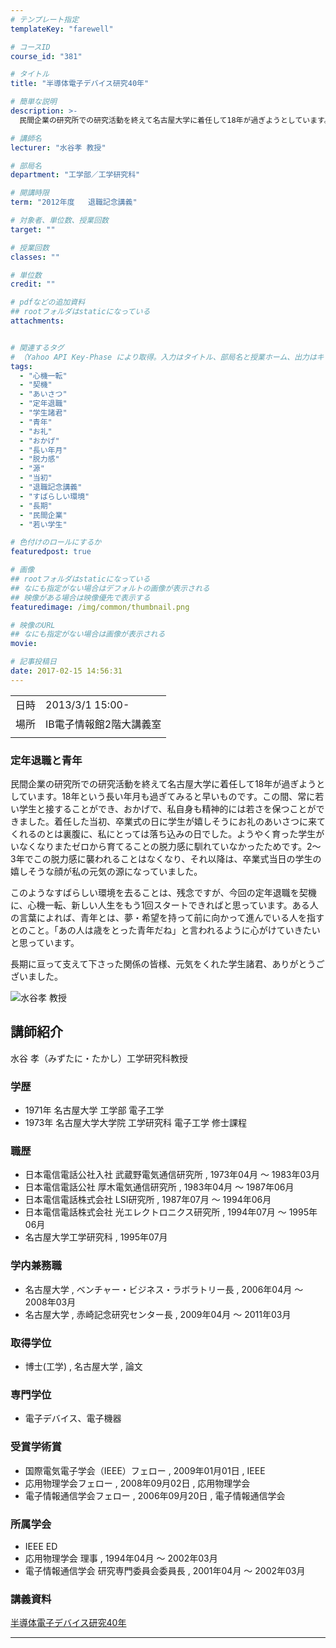 ```yaml
---
# テンプレート指定
templateKey: "farewell"

# コースID
course_id: "381"

# タイトル
title: "半導体電子デバイス研究40年"

# 簡単な説明
description: >-
  民間企業の研究所での研究活動を終えて名古屋大学に着任して18年が過ぎようとしています。18年という長い年月も過ぎてみると早いものです。この間、常に若い学生と接することができ、おかげで、私自身も精神的には若さを保つことができました。着任した当初、卒業式の日に学生が嬉しそうにお礼のあいさつに来てくれるのとは裏腹に、私にとっては落ち込みの日でした。ようやく育った学生がいなくなりまたゼロから育てること ....

# 講師名
lecturer: "水谷孝 教授"

# 部局名
department: "工学部／工学研究科"

# 開講時限
term: "2012年度	退職記念講義"

# 対象者、単位数、授業回数
target: ""

# 授業回数
classes: ""

# 単位数
credit: ""

# pdfなどの追加資料
## rootフォルダはstaticになっている
attachments:


# 関連するタグ
# （Yahoo API Key-Phase により取得。入力はタイトル、部局名と授業ホーム、出力はキーフレーズ（tags））
tags:
  - "心機一転"
  - "契機"
  - "あいさつ"
  - "定年退職"
  - "学生諸君"
  - "青年"
  - "お礼"
  - "おかげ"
  - "長い年月"
  - "脱力感"
  - "源"
  - "当初"
  - "退職記念講義"
  - "すばらしい環境"
  - "長期"
  - "民間企業"
  - "若い学生"

# 色付けのロールにするか
featuredpost: true

# 画像
## rootフォルダはstaticになっている
## なにも指定がない場合はデフォルトの画像が表示される
## 映像がある場合は映像優先で表示する
featuredimage: /img/common/thumbnail.png

# 映像のURL
## なにも指定がない場合は画像が表示される
movie: 

# 記事投稿日
date: 2017-02-15 14:56:31
---
```


|   |   |
|---|---|
| 日時 | 2013/3/1  15:00- |
| 場所 | IB電子情報館2階大講義室 |
|   |   |


### 定年退職と青年

民間企業の研究所での研究活動を終えて名古屋大学に着任して18年が過ぎようとしています。18年という長い年月も過ぎてみると早いものです。この間、常に若い学生と接することができ、おかげで、私自身も精神的には若さを保つことができました。着任した当初、卒業式の日に学生が嬉しそうにお礼のあいさつに来てくれるのとは裏腹に、私にとっては落ち込みの日でした。ようやく育った学生がいなくなりまたゼロから育てることの脱力感に馴れていなかったためです。2〜3年でこの脱力感に襲われることはなくなり、それ以降は、卒業式当日の学生の嬉しそうな顔が私の元気の源になっていました。

このようなすばらしい環境を去ることは、残念ですが、今回の定年退職を契機に、心機一転、新しい人生をもう1回スタートできればと思っています。ある人の言葉によれば、青年とは、夢・希望を持って前に向かって進んでいる人を指すとのこと。「あの人は歳をとった青年だね」と言われるように心がけていきたいと思っています。

長期に亘って支えて下さった関係の皆様、元気をくれた学生諸君、ありがとうございました。



![水谷孝 教授](https://ocw.nagoya-u.jp/files/381/s_H24mizutani_facephoto.jpg) 
## 講師紹介

水谷 孝（みずたに・たかし）工学研究科教授

### 学歴

* 1971年 名古屋大学 工学部 電子工学
* 1973年 名古屋大学大学院 工学研究科 電子工学 修士課程

### 職歴

* 日本電信電話公社入社 武蔵野電気通信研究所 , 1973年04月 〜 1983年03月
* 日本電信電話公社 厚木電気通信研究所 , 1983年04月 〜 1987年06月
* 日本電信電話株式会社 LSI研究所 , 1987年07月 〜 1994年06月
* 日本電信電話株式会社 光エレクトロニクス研究所 , 1994年07月 〜 1995年06月
* 名古屋大学工学研究科 , 1995年07月

### 学内兼務職

* 名古屋大学 , ベンチャー・ビジネス・ラボラトリー長 , 2006年04月 〜 2008年03月
* 名古屋大学 , 赤崎記念研究センター長 , 2009年04月 〜 2011年03月

### 取得学位

* 博士(工学) , 名古屋大学 , 論文

### 専門学位

* 電子デバイス、電子機器

### 受賞学術賞

* 国際電気電子学会（IEEE）フェロー , 2009年01月01日 , IEEE
* 応用物理学会フェロー , 2008年09月02日 , 応用物理学会
* 電子情報通信学会フェロー , 2006年09月20日 , 電子情報通信学会

### 所属学会

* IEEE ED
* 応用物理学会 理事 , 1994年04月 〜 2002年03月
* 電子情報通信学会 研究専門委員会委員長 , 2001年04月 〜 2002年03月


### 講義資料

[半導体電子デバイス研究40年](https://ocw.nagoya-u.jp/files/381/H25mizutani_LectureMaterial.pdf) 

-----